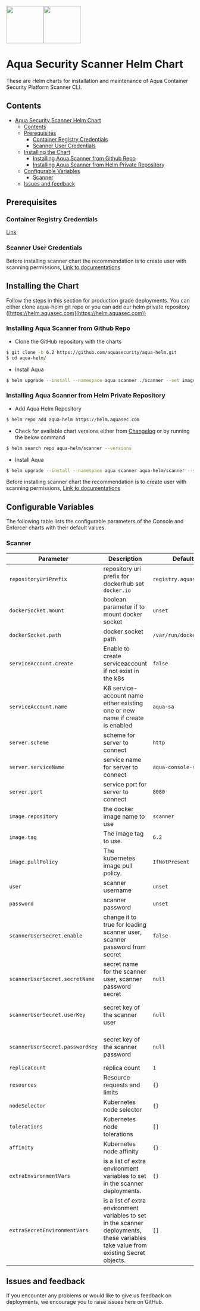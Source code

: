 <img src="https://avatars3.githubusercontent.com/u/12783832?s=200&v=4" height="100" width="100" /><img src="https://avatars3.githubusercontent.com/u/15859888?s=200&v=4" width="100" height="100"/>

# Aqua Security Scanner Helm Chart

These are Helm charts for installation and maintenance of Aqua Container Security Platform Scanner CLI.

## Contents

- [Aqua Security Scanner Helm Chart](#aqua-security-scanner-helm-chart)
  - [Contents](#contents)
  - [Prerequisites](#prerequisites)
    - [Container Registry Credentials](#container-registry-credentials)
    - [Scanner User Credentials](#scanner-user-credentials)
  - [Installing the Chart](#installing-the-chart)
    - [Installing Aqua Scanner from Github Repo](#installing-aqua-scanner-from-github-repo)
    - [Installing Aqua Scanner from Helm Private Repository](#installing-aqua-scanner-from-helm-private-repository)
  - [Configurable Variables](#configurable-variables)
    - [Scanner](#scanner)
  - [Issues and feedback](#issues-and-feedback)

## Prerequisites

### Container Registry Credentials

[Link](../docs/imagepullsecret.md)

### Scanner User Credentials

Before installing scanner chart the recommendation is to create user with scanning permissions, [Link to documentations](https://docs.aquasec.com/docs/add-scanners#section-add-a-scanner-user)

## Installing the Chart
Follow the steps in this section for production grade deployments. You can either clone aqua-helm git repo or you can add our helm private repository ([https://helm.aquasec.com](https://helm.aquasec.com))

### Installing Aqua Scanner from Github Repo

* Clone the GitHub repository with the charts

```bash
$ git clone -b 6.2 https://github.com/aquasecurity/aqua-helm.git
$ cd aqua-helm/
```


* Install Aqua

```bash
$ helm upgrade --install --namespace aqua scanner ./scanner --set imageCredentials.username=<>,imageCredentials.password=<>
```

### Installing Aqua Scanner from Helm Private Repository

* Add Aqua Helm Repository
```bash
$ helm repo add aqua-helm https://helm.aquasec.com
```

* Check for available chart versions either from [Changelog](./CHANGELOG.md) or by running the below command
```bash
$ helm search repo aqua-helm/scanner --versions
```

* Install Aqua

```bash
$ helm upgrade --install --namespace aqua scanner aqua-helm/scanner --set imageCredentials.username=<>,imageCredentials.password=<> --version <>
```


Before installing scanner chart the recommendation is to create user with scanning permissions, [Link to documentations](https://docs.aquasec.com/docs/add-scanners#section-add-a-scanner-user)

## Configurable Variables

The following table lists the configurable parameters of the Console and Enforcer charts with their default values.

### Scanner

Parameter | Description | Default| Mandatory 
--------- | ----------- | ------- | ------- 
`repositoryUriPrefix` | repository uri prefix for dockerhub set `docker.io` | `registry.aquasec.com`| `YES` 
`dockerSocket.mount` | boolean parameter if to mount docker socket | `unset`| `NO` 
`dockerSocket.path` | docker socket path | `/var/run/docker.sock`| `NO` 
`serviceAccount.create` | Enable to create serviceaccount if not exist in the k8s | `false`| `NO`
`serviceAccount.name` | K8 service-account name either existing one or new name if create is enabled | `aqua-sa`  | `YES`
`server.scheme` | scheme for server to connect | `http`| `NO`
`server.serviceName` | service name for server to connect | `aqua-console-svc`| `YES` 
`server.port` | service port for server to connect | `8080`| `YES` 
`image.repository` | the docker image name to use | `scanner`| `YES` 
`image.tag` | The image tag to use. | `6.2`| `YES` 
`image.pullPolicy` | The kubernetes image pull policy. | `IfNotPresent`| `NO` 
`user` | scanner username | `unset`| `YES` 
`password` | scanner password | `unset`| `YES` 
`scannerUserSecret.enable` | change it to true for loading scanner user, scanner password from secret | `false` | `YES` <br /> `If password is not declared`
`scannerUserSecret.secretName` | secret name for the scanner user, scanner password secret | `null` | `YES` <br /> `If password is not declared`
`scannerUserSecret.userKey` | secret key of the scanner user | `null` | `YES` <br /> `If password is not declared`
`scannerUserSecret.passwordKey` | secret key of the scanner password | `null` | `YES` <br /> `If password is not declared`
`replicaCount` | replica count | `1`| `NO` 
`resources` |	Resource requests and limits | `{}`| `NO` 
`nodeSelector` |	Kubernetes node selector	| `{}`| `NO` 
`tolerations` |	Kubernetes node tolerations	| `[]`| `NO` 
`affinity` |	Kubernetes node affinity | `{}`| `NO` 
`extraEnvironmentVars` | is a list of extra environment variables to set in the scanner deployments. | `{}`| `NO`
`extraSecretEnvironmentVars` | is a list of extra environment variables to set in the scanner deployments, these variables take value from existing Secret objects. | `[]`| `NO`
## Issues and feedback

If you encounter any problems or would like to give us feedback on deployments, we encourage you to raise issues here on GitHub.
